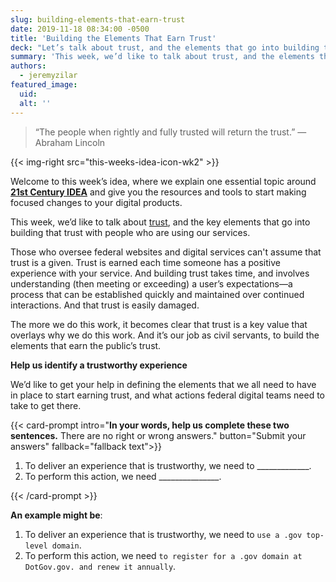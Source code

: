 ```yaml
---
slug: building-elements-that-earn-trust
date: 2019-11-18 08:34:00 -0500
title: 'Building the Elements That Earn Trust'
deck: "Let’s talk about trust, and the elements that go into building that trust with people who are using our services&#46;"
summary: 'This week, we’d like to talk about trust, and the elements that go into building that trust with people who are using our services&#46;'
authors:
  - jeremyzilar
featured_image:
  uid:
  alt: ''
---
```


> “The people when rightly and fully trusted will return the trust.” —
> Abraham Lincoln

{{< img-right src="this-weeks-idea-icon-wk2" >}}

Welcome to this week’s idea, where we explain one essential topic around [**21st Century IDEA**](https://digital.gov/resources/21st-century-integrated-digital-experience-act/) and give you the resources and tools to start making focused changes to your digital products.

This week, we’d like to talk about [trust](https://www.merriam-webster.com/dictionary/trust), and the key elements that go into building that trust with people who are using our services.

Those who oversee federal websites and digital services can't assume that trust is a given. Trust is earned each time someone has a positive experience with your service. And building trust takes time, and involves understanding (then meeting or exceeding) a user’s expectations—a process that can be established quickly and maintained over continued interactions. And that trust is easily damaged.

The more we do this work, it becomes clear that trust is a key value that overlays why we do this work. And it’s our job as civil servants, to build the elements that earn the public’s trust.

**Help us identify a trustworthy experience**

We’d like to get your help in defining the elements that we all need to have in place to start earning trust, and what actions federal digital teams need to take to get there.

{{< card-prompt intro="**In your words, help us complete these two sentences.** There are no right or wrong answers." button="Submit your answers" fallback="fallback text">}}

1. To deliver an experience that is trustworthy, we need to _____________.
2. To perform this action, we need _______________.

{{< /card-prompt >}}

**An example might be**:

1. To deliver an experience that is trustworthy, we need to `use a .gov top-level domain`.
2. To perform this action, we need `to register for a .gov domain at DotGov.gov. and renew it annually`.
